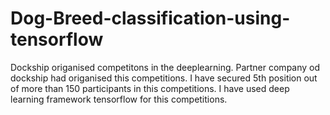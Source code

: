 # Dog-Breed-classification-using-tensorflow
Dockship origanised competitons in the deeplearning. Partner company od dockship had origanised this competitions. I have secured 5th position out of more than 150 participants in this competitions. I have used deep learning framework tensorflow for this competitions.
